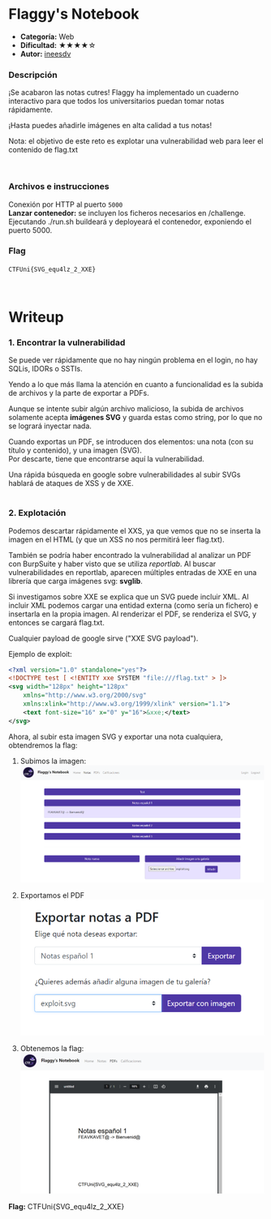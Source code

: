 # Flaggy's Notebook
- **Categoría:** Web
- **Dificultad:** ★★★★☆
- **Autor:** [ineesdv](linkedin.com/in/ineesdv/)

### Descripción
¡Se acabaron las notas cutres! Flaggy ha implementado un cuaderno interactivo para que todos los universitarios puedan tomar notas rápidamente.

¡Hasta puedes añadirle imágenes en alta calidad a tus notas!  

Nota: el objetivo de este reto es explotar una vulnerabilidad web para leer el contenido de flag.txt
            
<br>

### Archivos e instrucciones
Conexión por HTTP al puerto ``5000``  
**Lanzar contenedor:** se incluyen los ficheros necesarios en /challenge. Ejecutando ./run.sh buildeará y deployeará el contenedor, exponiendo el puerto 5000.  

### Flag
``CTFUni{SVG_equ4lz_2_XXE}``  

<br>


# Writeup
### 1. Encontrar la vulnerabilidad
Se puede ver rápidamente que no hay ningún problema en el login, no hay SQLis, IDORs o SSTIs.  

Yendo a lo que más llama la atención en cuanto a funcionalidad es la subida de archivos y la parte de exportar a PDFs.  

Aunque se intente subir algún archivo malicioso, la subida de archivos solamente acepta **imágenes SVG** y guarda estas como string, por lo que no se logrará inyectar nada.  

Cuando exportas un PDF, se introducen dos elementos: una nota (con su título y contenido), y una imagen (SVG).  
Por descarte, tiene que encontrarse aquí la vulnerabilidad.  

Una rápida búsqueda en google sobre vulnerabilidades al subir SVGs hablará de ataques de XSS y de XXE.   
<br>

### 2. Explotación
Podemos descartar rápidamente el XXS, ya que vemos que no se inserta la imagen en el HTML (y que un XSS no nos permitirá leer flag.txt).   

También se podría haber encontrado la vulnerabilidad al analizar un PDF con BurpSuite y haber visto que se utiliza *reportlab*. Al buscar vulnerabilidades en reportlab, aparecen múltiples entradas de XXE en una librería que carga imágenes svg: **svglib**.  
  
Si investigamos sobre XXE se explica que un SVG puede incluir XML. Al incluir XML podemos cargar una entidad externa (como sería un fichero) e insertarla en la propia imagen. Al renderizar el PDF, se renderiza el SVG, y entonces se cargará flag.txt.


Cualquier payload de google sirve ("XXE SVG payload").

Ejemplo de exploit:

```xml
<?xml version="1.0" standalone="yes"?>
<!DOCTYPE test [ <!ENTITY xxe SYSTEM "file:///flag.txt" > ]>
<svg width="128px" height="128px"
	xmlns="http://www.w3.org/2000/svg"
	xmlns:xlink="http://www.w3.org/1999/xlink" version="1.1">
	<text font-size="16" x="0" y="16">&xxe;</text>
</svg> 
```
  
Ahora, al subir esta imagen SVG y exportar una nota cualquiera, obtendremos la flag:  

1. Subimos la imagen:  
![Solve1](images/wup1.PNG)  
    
2. Exportamos el PDF   
![Solve2](images/wup2.PNG)  
    
3. Obtenemos la flag:    
![Solved](images/wup3.PNG)  
   

**Flag:** CTFUni{SVG_equ4lz_2_XXE}